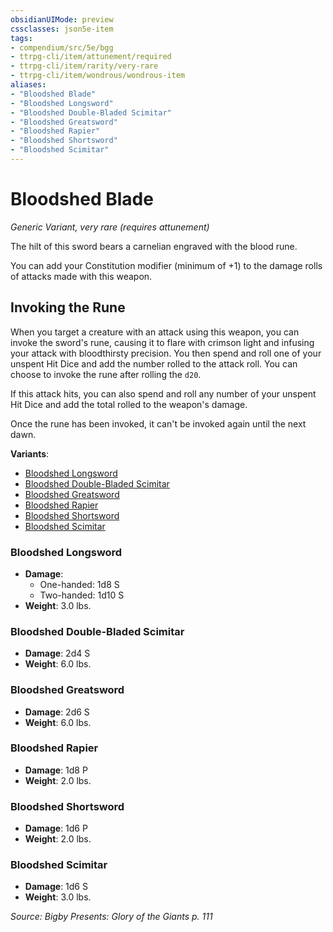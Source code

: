 ```yaml
---
obsidianUIMode: preview
cssclasses: json5e-item
tags:
- compendium/src/5e/bgg
- ttrpg-cli/item/attunement/required
- ttrpg-cli/item/rarity/very-rare
- ttrpg-cli/item/wondrous/wondrous-item
aliases: 
- "Bloodshed Blade"
- "Bloodshed Longsword"
- "Bloodshed Double-Bladed Scimitar"
- "Bloodshed Greatsword"
- "Bloodshed Rapier"
- "Bloodshed Shortsword"
- "Bloodshed Scimitar"
---
```

# Bloodshed Blade
*Generic Variant, very rare (requires attunement)*  


The hilt of this sword bears a carnelian engraved with the blood rune.

You can add your Constitution modifier (minimum of +1) to the damage rolls of attacks made with this weapon.

## Invoking the Rune

When you target a creature with an attack using this weapon, you can invoke the sword's rune, causing it to flare with crimson light and infusing your attack with bloodthirsty precision. You then spend and roll one of your unspent Hit Dice and add the number rolled to the attack roll. You can choose to invoke the rune after rolling the `d20`.

If this attack hits, you can also spend and roll any number of your unspent Hit Dice and add the total rolled to the weapon's damage.

Once the rune has been invoked, it can't be invoked again until the next dawn.

**Variants**:
- [Bloodshed Longsword](#Bloodshed%20Longsword)
- [Bloodshed Double-Bladed Scimitar](#Bloodshed%20Double-Bladed%20Scimitar)
- [Bloodshed Greatsword](#Bloodshed%20Greatsword)
- [Bloodshed Rapier](#Bloodshed%20Rapier)
- [Bloodshed Shortsword](#Bloodshed%20Shortsword)
- [Bloodshed Scimitar](#Bloodshed%20Scimitar)

### Bloodshed Longsword

- **Damage**:
  - One-handed: 1d8 S
  - Two-handed: 1d10 S
- **Weight**: 3.0 lbs.

### Bloodshed Double-Bladed Scimitar

- **Damage**: 2d4 S
- **Weight**: 6.0 lbs.

### Bloodshed Greatsword

- **Damage**: 2d6 S
- **Weight**: 6.0 lbs.

### Bloodshed Rapier

- **Damage**: 1d8 P
- **Weight**: 2.0 lbs.

### Bloodshed Shortsword

- **Damage**: 1d6 P
- **Weight**: 2.0 lbs.

### Bloodshed Scimitar

- **Damage**: 1d6 S
- **Weight**: 3.0 lbs.


*Source: Bigby Presents: Glory of the Giants p. 111*